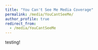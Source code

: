 ```yaml
---
title: "You Can't See Me Media Coverage"
permalink: /media/YouCantSeeMe/
author_profile: true
redirect_from: 
  - /media/YouCantSeeMe
---
```


testing!